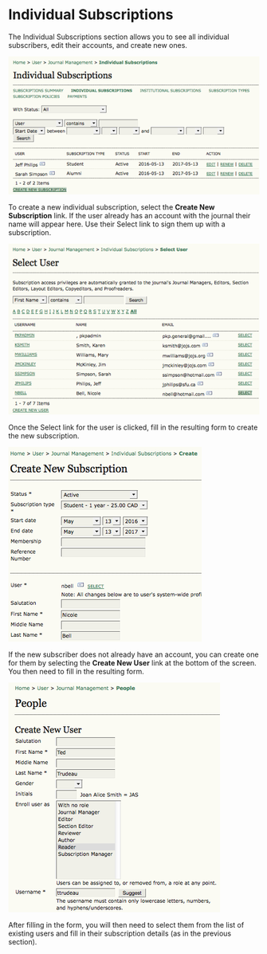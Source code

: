 # Individual Subscriptions


The Individual Subscriptions section allows you to see all individual subscribers, edit their accounts, and create new ones.

![Individual Subscriptions](images/chapter5/sub_individual.png)  


  

To create a new individual subscription, select the **Create New Subscription** link. If the user already has an account with the journal their name will appear here. Use their Select link to sign them up with a subscription.

![Select User](images/chapter5/sub_new_user.png)


Once the Select link for the user is clicked, fill in the resulting form to create the new subscription.

![Create New Subscription](images/chapter5/sub_new_sub.png)  




If the new subscriber does not already have an account, you can create one for them by selecting the **Create New User** link at the bottom of the screen. You then need to fill in the resulting form.

![New Journal User](images/chapter5/sub_new_people.png)  


After filling in the form, you will then need to select them from the list of existing users and fill in their subscription details (as in the previous section).